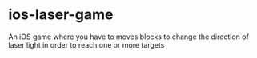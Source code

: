 # ios-laser-game
An iOS game where you have to moves blocks to change the direction of laser light in order to reach one or more targets
